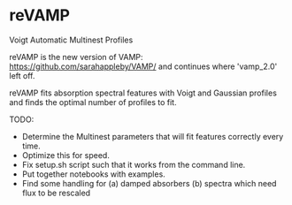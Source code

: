 # reVAMP
Voigt Automatic Multinest Profiles

reVAMP is the new version of VAMP:
https://github.com/sarahappleby/VAMP/
and continues where 'vamp_2.0' left off.

reVAMP fits absorption spectral features with Voigt and Gaussian profiles and finds the optimal number of profiles to fit.

TODO:
- Determine the Multinest parameters that will fit features correctly every time.
- Optimize this for speed.
- Fix setup.sh script such that it works from the command line.
- Put together notebooks with examples.
- Find some handling for (a) damped absorbers (b) spectra which need flux to be rescaled


